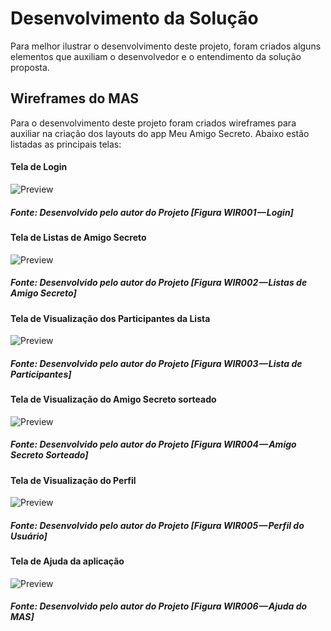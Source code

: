 # Desenvolvimento da Solução
Para melhor ilustrar o desenvolvimento deste projeto, foram criados alguns elementos que auxiliam o desenvolvedor e o entendimento da solução proposta.

## Wireframes do MAS
Para o desenvolvimento deste projeto foram criados wireframes para auxiliar na criação dos layouts do app Meu Amigo Secreto.
Abaixo estão listadas as principais telas:

#### Tela de Login
![Preview](images\wireframe/WIR001.png?raw=true "Wireframe da tela de Login - MAS")
<h5>Fonte: Desenvolvido pelo autor do Projeto [Figura WIR001 — Login]</h5>

#### Tela de Listas de Amigo Secreto
![Preview](images\wireframe/WIR002.png?raw=true "Wireframe da tela de listas de amigo secreto - MAS")
<h5>Fonte: Desenvolvido pelo autor do Projeto [Figura WIR002 — Listas de Amigo Secreto]</h5>

#### Tela de Visualização dos Participantes da Lista
![Preview](images\wireframe/WIR003.png?raw=true "Wireframe da tela de visualização dos participantes da lista - MAS")
<h5>Fonte: Desenvolvido pelo autor do Projeto [Figura WIR003 — Lista de Participantes]</h5>

#### Tela de Visualização do Amigo Secreto sorteado
![Preview](images\wireframe/WIR004.png?raw=true "Wireframe da tela de visualização do amigo secreto sorteado - MAS")
<h5>Fonte: Desenvolvido pelo autor do Projeto [Figura WIR004 — Amigo Secreto Sorteado]</h5>

#### Tela de Visualização do Perfil
![Preview](images\wireframe/WIR005.png?raw=true "Wireframe da tela de visualização do Perfil - MAS")
<h5>Fonte: Desenvolvido pelo autor do Projeto [Figura WIR005 — Perfil do Usuário]</h5>

#### Tela de Ajuda da aplicação
![Preview](images\wireframe/WIR006.png?raw=true "Wireframe da tela de ajuda - MAS")
<h5>Fonte: Desenvolvido pelo autor do Projeto [Figura WIR006 — Ajuda do MAS]</h5>
